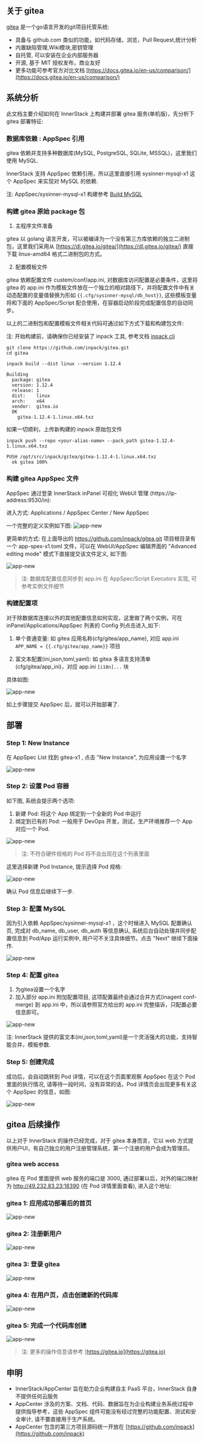 ## 关于 gitea

[gitea](https://gitea.io/) 是一个go语言开发的git项目托管系统:

* 具备与 github.com 类似的功能，如代码存储，浏览，Pull Request,统计分析
* 内置缺陷管理,Wiki模块,密钥管理
* 自托管, 可以安装在企业内部服务器
* 开源, 基于 MIT 授权发布，商业友好
* 更多功能可参考官方对比文档 [https://docs.gitea.io/en-us/comparison/](https://docs.gitea.io/en-us/comparison/)


## 系统分析

此文档主要介绍如何在 InnerStack 上构建并部署 gitea 服务(单机版)，先分析下 gitea 部署特征:



### 数据库依赖 : AppSpec 引用

gitea 依赖并支持多种数据库(MySQL, PostgreSQL, SQLite, MSSQL)，这里我们使用 MySQL.


InnerStack 支持 AppSpec 依赖引用，所以这里直接引用 sysinner-mysql-x1 这个 AppSpec 来实现对 MySQL 的依赖. 


<div class="alert alert-warning">
注: AppSpec/sysinner-mysql-x1 构建参考 <a href="/gdoc/view/app-guide/mysql/v57-x1.md" target="_blank">Build MySQL</a>
</div>

### 构建 gitea 原始 package 包

1. 主程序文件准备

gitea 以 golang 语言开发，可以被编译为一个没有第三方库依赖的独立二进制包，这里我们采用从 [https://dl.gitea.io/gitea/](https://dl.gitea.io/gitea/) 直接下载 linux-amd64 格式二进制包的方式。

2. 配置模板文件

gitea 依赖配置文件 custem/conf/app.ini, 对数据库访问配置是必要条件，这里将gitea 的 app.ini 作为模板文件放在一个独立的相对路径下，并将配置文件中有关动态配置的变量值替换为形如 ```{{.cfg/sysinner-mysql/db_host}}```, 这些模板变量将和下面的 AppSpec/Script 配合使用，在容器启动阶段完成配置信息的自动同步。



以上的二进制包和配置模板文件相关代码可通过如下方式下载和构建包文件:


<div class="alert alert-warning">
注: 开始构建前，请确保你已经安装了 inpack 工具, 参考文档 <a href="/gdoc/view/inpack/cli/index.md" target="_blank">inpack cli</a>
</div>


``` shell
git clone https://github.com/inpack/gitea.git
cd gitea

inpack build --dist linux --version 1.12.4

Building
  package: gitea
  version: 1.12.4
  release: 1
  dist:    linux
  arch:    x64
  vendor:  gitea.io
  OK
    gitea-1.12.4-1.linux.x64.txz
```

如果一切顺利，上传新构建的 inpack 原始包文件

``` shell
inpack push --repo <your-alias-name> --pack_path gitea-1.12.4-1.linux.x64.txz 

PUSH /opt/src/inpack/gitea/gitea-1.12.4-1.linux.x64.txz
  ok gitea 100%
```

### 构建 gitea AppSpec 文件

AppSpec 通过登录 InnerStack inPanel 可视化 WebUI 管理 (https://ip-address:9530/in):

进入方式: Applications / AppSpec Center / New AppSpec


一个完整的定义实例如下图:
![app-new](gitea/assets/app-spec-edit-v.cmp.png)



更简单的方式: 在上面导出的 https://github.com/inpack/gitea.git 项目根目录有一个 app-spex-x1.toml 文件，可以在 WebUI/AppSpec 编辑界面的 "Advanced editing mode" 模式下直接提交该文件定义, 如下图:

![app-new](gitea/assets/app-spec-edit-a.cmp.png)


> 注: 数据库配置信息同步到 app.ini 在 AppSpec/Script Executors 实现, 可参考实例文件细节

### 构建配置项

对于除数据库连接以外的其他配置信息如何实现，这里做了两个实例，可在 inPanel/Applications/AppSpec 列表的 Config 列点击进入,如下:

1. 单个普通变量: 如 gitea 应用名称(cfg/gitea/app_name), 对应 app.ini ```APP_NAME = {{.cfg/gitea/app_name}}``` 项目

2. 富文本配置(ini,json,toml,yaml): 如 gitea 多语言支持清单 (cfg/gitea/app_ini)，对应 app.ini ```[i18n]...``` 块


具体如图:

![app-new](gitea/assets/app-spec-edit-cfg.cmp.png)


如上步骤提交 AppSpec 后，就可以开始部署了.


## 部署

### Step 1: New Instance

在 AppSpec List 找到 gitea-x1 , 点击 "New Instance", 为应用设置一个名字 

![app-new](gitea/assets/app-new-n1.cmp.png)


### Step 2: 设置 Pod 容器

如下图, 系统会提示两个选项:

1. 新建 Pod: 将这个 App 绑定到一个全新的 Pod 中运行
2. 绑定到已有的 Pod: 一般用于 DevOps 开发，测试，生产环境推荐一个 App 对应一个 Pod.


![app-new](gitea/assets/app-new-n2.cmp.png)

> 注: 不符合硬件规格的 Pod 将不会出现在这个列表里面


这里选择新建 Pod Instance, 提示选择 Pod 规格:

![app-new](gitea/assets/app-new-n2.2.cmp.png)

确认 Pod 信息后继续下一步.



### Step 3: 配置 MySQL

因为引入依赖 AppSpec/sysinner-mysql-x1 ，这个时候进入 MySQL 配置确认页, 完成对 db_name, db_user, db_auth 等信息确认, 系统后台自动处理并同步配置信息到 Pod/App 运行实例中, 用户可不关注具体细节。点击 "Next" 继续下面操作.

![app-new](mysql/assets/app-new-n3.cmp.png)

### Step 4: 配置 gitea

1. 为gitea设置一个名字
2. 加入部分 app.ini 附加配置项目, 这项配置最终会通过合并方式(inagent conf-merge) 到 app.ini 中，所以请参照官方给出的 app.ini 完整描诉，只配置必要信息即可。


![app-new](gitea/assets/app-new-n4.cmp.png)

注: InnerStack 提供的富文本(ini,json,toml,yaml)是一个灵活强大的功能，支持智能合并，模板参数.

### Step 5: 创建完成

成功后，会自动跳转到 Pod 详情，可以在这个页面里观察 AppSpec 在这个 Pod 里面的执行情况, 请等待一段时间，没有异常的话，Pod 详情页会出现更多有关这个 AppSpec 的信息，如图:

![app-new](gitea/assets/app-new-n5.cmp.png)


## gitea 后续操作

以上对于 InnerStack 的操作已经完成，对于 gitea 本身而言，它以 web 方式提供用户UI，有自己独立的用户注册管理系统，第一个注册的用户会成为管理员。

### gitea web access

gitea 在 Pod 里面提供 web 服务的端口是 3000, 通过部署以后，对外的端口映射为 http://49.232.83.23:18390 (在 Pod 详情里面查看), 进入这个地址:

### gitea 1: 应用成功部署后的首页

![app-new](gitea/assets/app-n1.cmp.png)

### gitea 2: 注册新用户

![app-new](gitea/assets/app-n2.cmp.png)


### gitea 3: 登录 gitea

![app-new](gitea/assets/app-n3.cmp.png)


### gitea 4: 在用户页，点击创建新的代码库

![app-new](gitea/assets/app-n4.cmp.png)


### gitea 5: 完成一个代码库创建

![app-new](gitea/assets/app-n5.cmp.png)


> 注: 更多的操作信息请参考 [https://gitea.io](https://gitea.io)


## 申明

* InnerStack/AppCenter 旨在助力企业构建自主 PaaS 平台，InnerStack 自身不提供任何云服务
* AppCenter 涉及的方案、文档、代码、数据旨在为企业构建业务系统过程中提供指导参考，这些 AppSpec 组件可能没有经过完整的功能配置、测试和安全审计, 请不要直接用于生产系统。
* AppCenter 包含的第三方项目源码统一开放在 [https://github.com/inpack](https://github.com/inpack)

